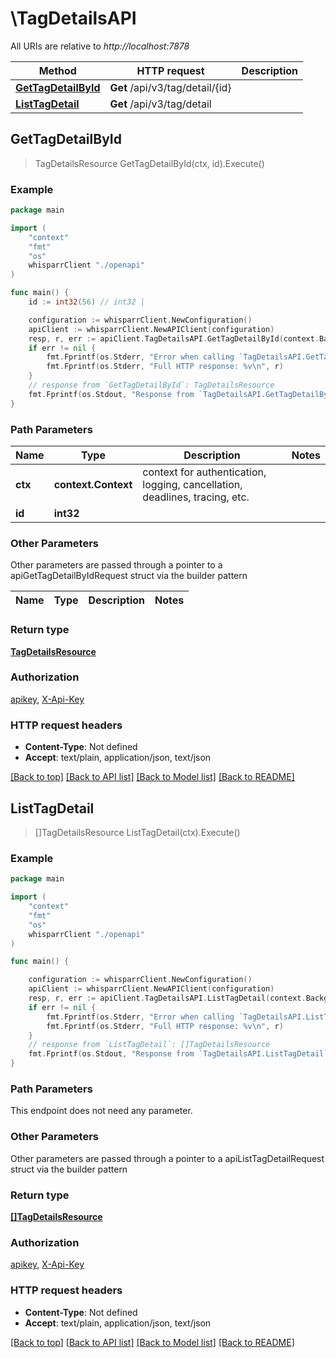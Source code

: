 # \TagDetailsAPI

All URIs are relative to *http://localhost:7878*

Method | HTTP request | Description
------------- | ------------- | -------------
[**GetTagDetailById**](TagDetailsAPI.md#GetTagDetailById) | **Get** /api/v3/tag/detail/{id} | 
[**ListTagDetail**](TagDetailsAPI.md#ListTagDetail) | **Get** /api/v3/tag/detail | 



## GetTagDetailById

> TagDetailsResource GetTagDetailById(ctx, id).Execute()



### Example

```go
package main

import (
    "context"
    "fmt"
    "os"
    whisparrClient "./openapi"
)

func main() {
    id := int32(56) // int32 | 

    configuration := whisparrClient.NewConfiguration()
    apiClient := whisparrClient.NewAPIClient(configuration)
    resp, r, err := apiClient.TagDetailsAPI.GetTagDetailById(context.Background(), id).Execute()
    if err != nil {
        fmt.Fprintf(os.Stderr, "Error when calling `TagDetailsAPI.GetTagDetailById``: %v\n", err)
        fmt.Fprintf(os.Stderr, "Full HTTP response: %v\n", r)
    }
    // response from `GetTagDetailById`: TagDetailsResource
    fmt.Fprintf(os.Stdout, "Response from `TagDetailsAPI.GetTagDetailById`: %v\n", resp)
}
```

### Path Parameters


Name | Type | Description  | Notes
------------- | ------------- | ------------- | -------------
**ctx** | **context.Context** | context for authentication, logging, cancellation, deadlines, tracing, etc.
**id** | **int32** |  | 

### Other Parameters

Other parameters are passed through a pointer to a apiGetTagDetailByIdRequest struct via the builder pattern


Name | Type | Description  | Notes
------------- | ------------- | ------------- | -------------


### Return type

[**TagDetailsResource**](TagDetailsResource.md)

### Authorization

[apikey](../README.md#apikey), [X-Api-Key](../README.md#X-Api-Key)

### HTTP request headers

- **Content-Type**: Not defined
- **Accept**: text/plain, application/json, text/json

[[Back to top]](#) [[Back to API list]](../README.md#documentation-for-api-endpoints)
[[Back to Model list]](../README.md#documentation-for-models)
[[Back to README]](../README.md)


## ListTagDetail

> []TagDetailsResource ListTagDetail(ctx).Execute()



### Example

```go
package main

import (
    "context"
    "fmt"
    "os"
    whisparrClient "./openapi"
)

func main() {

    configuration := whisparrClient.NewConfiguration()
    apiClient := whisparrClient.NewAPIClient(configuration)
    resp, r, err := apiClient.TagDetailsAPI.ListTagDetail(context.Background()).Execute()
    if err != nil {
        fmt.Fprintf(os.Stderr, "Error when calling `TagDetailsAPI.ListTagDetail``: %v\n", err)
        fmt.Fprintf(os.Stderr, "Full HTTP response: %v\n", r)
    }
    // response from `ListTagDetail`: []TagDetailsResource
    fmt.Fprintf(os.Stdout, "Response from `TagDetailsAPI.ListTagDetail`: %v\n", resp)
}
```

### Path Parameters

This endpoint does not need any parameter.

### Other Parameters

Other parameters are passed through a pointer to a apiListTagDetailRequest struct via the builder pattern


### Return type

[**[]TagDetailsResource**](TagDetailsResource.md)

### Authorization

[apikey](../README.md#apikey), [X-Api-Key](../README.md#X-Api-Key)

### HTTP request headers

- **Content-Type**: Not defined
- **Accept**: text/plain, application/json, text/json

[[Back to top]](#) [[Back to API list]](../README.md#documentation-for-api-endpoints)
[[Back to Model list]](../README.md#documentation-for-models)
[[Back to README]](../README.md)

